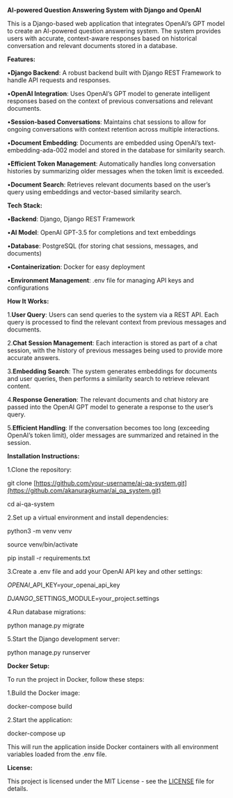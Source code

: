 **AI-powered Question Answering System with Django and OpenAI**

This is a Django-based web application that integrates OpenAI’s GPT model to create an AI-powered question answering system. The system provides users with accurate, context-aware responses based on historical conversation and relevant documents stored in a database.

**Features:**

•**Django Backend**: A robust backend built with Django REST Framework to handle API requests and responses.

•**OpenAI Integration**: Uses OpenAI’s GPT model to generate intelligent responses based on the context of previous conversations and relevant documents.

•**Session-based Conversations**: Maintains chat sessions to allow for ongoing conversations with context retention across multiple interactions.

•**Document Embedding**: Documents are embedded using OpenAI’s text-embedding-ada-002 model and stored in the database for similarity search.

•**Efficient Token Management**: Automatically handles long conversation histories by summarizing older messages when the token limit is exceeded.

•**Document Search**: Retrieves relevant documents based on the user’s query using embeddings and vector-based similarity search.

**Tech Stack:**

•**Backend**: Django, Django REST Framework

•**AI Model**: OpenAI GPT-3.5 for completions and text embeddings

•**Database**: PostgreSQL (for storing chat sessions, messages, and documents)

•**Containerization**: Docker for easy deployment

•**Environment Management**: .env file for managing API keys and configurations

**How It Works:**

1.**User Query**: Users can send queries to the system via a REST API. Each query is processed to find the relevant context from previous messages and documents.

2.**Chat Session Management**: Each interaction is stored as part of a chat session, with the history of previous messages being used to provide more accurate answers.

3.**Embedding Search**: The system generates embeddings for documents and user queries, then performs a similarity search to retrieve relevant content.

4.**Response Generation**: The relevant documents and chat history are passed into the OpenAI GPT model to generate a response to the user’s query.

5.**Efficient Handling**: If the conversation becomes too long (exceeding OpenAI’s token limit), older messages are summarized and retained in the session.

**Installation Instructions:**

1.Clone the repository:

git clone [https://github.com/your-username/ai-qa-system.git](https://github.com/akanuragkumar/ai_qa_system.git)

cd ai-qa-system

2.Set up a virtual environment and install dependencies:

python3 -m venv venv

source venv/bin/activate

pip install -r requirements.txt

3.Create a .env file and add your OpenAI API key and other settings:

_OPENAI_\_API\_KEY=your\_openai\_api\_key

_DJANGO_\_SETTINGS\_MODULE=your\_project.settings

4.Run database migrations:

python manage.py migrate

5.Start the Django development server:

python manage.py runserver

**Docker Setup:**

To run the project in Docker, follow these steps:

1.Build the Docker image:

docker-compose build

2.Start the application:

docker-compose up

This will run the application inside Docker containers with all environment variables loaded from the .env file.

**License:**

This project is licensed under the MIT License - see the [LICENSE](LICENSE) file for details.
